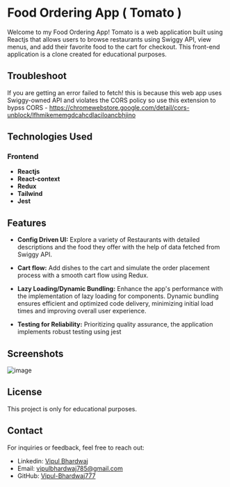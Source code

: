 # Food Ordering App ( Tomato )

Welcome to my Food Ordering App! Tomato is a web application built using Reactjs that allows users to browse restaurants using Swiggy API, view menus, and add their favorite food to the cart for checkout. This front-end application is a clone created for educational purposes.

## Troubleshoot
If you are getting an error failed to fetch! this is because this web app uses Swiggy-owned API and violates the CORS policy so use this extension to bypss  CORS  - https://chromewebstore.google.com/detail/cors-unblock/lfhmikememgdcahcdlaciloancbhjino 

## Technologies Used

### Frontend

- **Reactjs**
- **React-context**
- **Redux**
- **Tailwind**
- **Jest**

## Features

- **Config Driven UI:**
  Explore a variety of Restaurants with detailed descriptions and the food they offer with the help of data fetched from Swiggy API.

- **Cart flow:**
  Add dishes to the cart and simulate the order placement process with a smooth cart flow using Redux.

- **Lazy Loading/Dynamic Bundling:**
  Enhance the app's performance with the implementation of lazy loading for components. Dynamic bundling ensures efficient and optimized code delivery, minimizing initial load times and improving overall user experience.

 - **Testing for Reliability:**
  Prioritizing quality assurance, the application implements robust testing using jest


## Screenshots

![image](https://github.com/Vipul-Bhardwaj777/Food-ordering-app/assets/98729146/e2b6abdd-6f47-4d4f-aed6-1ea8e343ac68)


## License

This project is only for educational purposes.

## Contact

For inquiries or feedback, feel free to reach out:

- Linkedin: [Vipul Bhardwaj](https://www.linkedin.com/in/vipul-bhardwaj-444888207/?profileId=ACoAADSiEHQB2yM5FOFGxumjFY77ssmE--g4wes) 
- Email: [vipulbhardwaj785@gmail.com](mailto:your.email@example.com)
- GitHub: [Vipul-Bhardwaj777](https://github.com/Vipul-Bhardwaj777)
  
